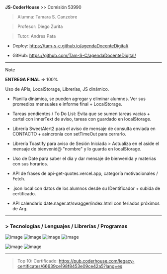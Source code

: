 **JS-CoderHouse** >> Comisión 53990

> Alumna: Tamara S. Canzobre

> Profesor: Diego Zurita

> Tutor: Andres Pata

+ Deploy: https://tam-s-c.github.io/agendaDocenteDigital/

+ GitHub: https://github.com/Tam-S-C/agendaDocenteDigital/

__________________________________________________________

> [!NOTE]
> **ENTREGA FINAL** => 100%
> 
> Uso de APIs, LocalStorage, Librerías, JS dinámico.

+ Planilla dinámica, se pueden agregar y eliminar alumnos. Ver sus promedios mensuales e informe final + LocalStorage.

+ Tareas pendientes / To Do List: Evita que se sumen tareas vacías + cartel con innerText de aviso, tareas con guardado en localStorage.

+ Librería SweetAlert2 para el aviso de mensaje de consulta enviada en CONTACTO + asincronía con setTimeOut para cerrarlo.

+ Librería Toastify para aviso de Sesión Iniciada > Actualiza en el aside el mensaje de bienvenid@ "nombre" y lo guarda en localStorage.

+ Uso de Date para saber el día y dar mensaje de bienvenida y materias con sus horarios.

+ API de frases de api-get-quotes.vercel.app, categoría motivacionales / Fetch.

+ .json local con datos de los alumnos desde su IDentificador + subida de certificado.

+ API calendario date.nager.at/swagger/index.html con feriados próximos de Arg.

-----
<h3> > Tecnologías / Lenguajes / Librerías / Programas</h3>

![image](https://github.com/user-attachments/assets/09bb3851-8f1c-44b2-a0f1-330181e7aad1)
![image](https://github.com/user-attachments/assets/e27f4435-1fa4-43b0-93a4-9f2da115d562)
![image](https://github.com/user-attachments/assets/1767df44-aa42-441c-ba84-d0ac373df9ed)
![image](https://github.com/user-attachments/assets/86312436-d34d-45ff-bbd7-f801a74c985b)

![image](https://github.com/user-attachments/assets/a4735e28-43b3-4e29-9330-7ee1166efd8c)
![image](https://github.com/user-attachments/assets/e8be5317-335b-42f1-a439-aeea4ae937f1)

-----
> Top 10:
> Certificado:
https://pub.coderhouse.com/legacy-certificates/66639ce198f8453e09ce42a5?lang=es
